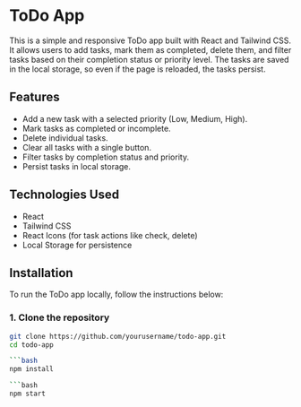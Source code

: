# ToDo App

This is a simple and responsive ToDo app built with React and Tailwind CSS. It allows users to add tasks, mark them as completed, delete them, and filter tasks based on their completion status or priority level. The tasks are saved in the local storage, so even if the page is reloaded, the tasks persist.

## Features

- Add a new task with a selected priority (Low, Medium, High).
- Mark tasks as completed or incomplete.
- Delete individual tasks.
- Clear all tasks with a single button.
- Filter tasks by completion status and priority.
- Persist tasks in local storage.

## Technologies Used

- React
- Tailwind CSS
- React Icons (for task actions like check, delete)
- Local Storage for persistence


## Installation

To run the ToDo app locally, follow the instructions below:

### 1. Clone the repository

```bash
git clone https://github.com/yourusername/todo-app.git
cd todo-app

```bash
npm install

```bash
npm start
